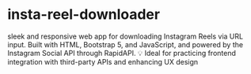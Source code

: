 # insta-reel-downloader
 sleek and responsive web app for downloading Instagram Reels via URL input. Built with HTML, Bootstrap 5, and JavaScript, and powered by the Instagram Social API through RapidAPI. 💡 Ideal for practicing frontend integration with third-party APIs and enhancing UX design
